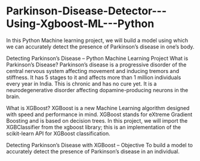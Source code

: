 # Parkinson-Disease-Detector---Using-Xgboost-ML---Python

In this Python Machine learning project, we will build a model using which we can accurately detect the presence of Parkinson’s disease in one’s body.

Detecting Parkinson’s Disease – Python Machine Learning Project
What is Parkinson’s Disease?
Parkinson’s disease is a progressive disorder of the central nervous system affecting movement and inducing tremors and stiffness. It has 5 stages to it and affects more than 1 million individuals every year in India. This is chronic and has no cure yet. It is a neurodegenerative disorder affecting dopamine-producing neurons in the brain.

What is XGBoost?
XGBoost is a new Machine Learning algorithm designed with speed and performance in mind. XGBoost stands for eXtreme Gradient Boosting and is based on decision trees. In this project, we will import the XGBClassifier from the xgboost library; this is an implementation of the scikit-learn API for XGBoost classification.

Detecting Parkinson’s Disease with XGBoost – Objective
To build a model to accurately detect the presence of Parkinson’s disease in an individual.

